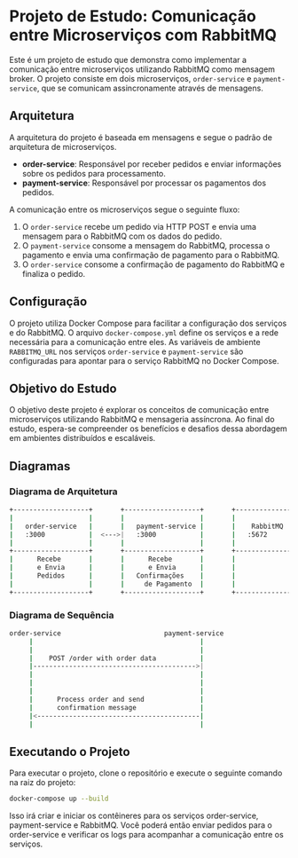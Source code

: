 # Projeto de Estudo: Comunicação entre Microserviços com RabbitMQ

Este é um projeto de estudo que demonstra como implementar a comunicação entre microserviços utilizando RabbitMQ como mensagem broker. O projeto consiste em dois microserviços, `order-service` e `payment-service`, que se comunicam assincronamente através de mensagens.

## Arquitetura

A arquitetura do projeto é baseada em mensagens e segue o padrão de arquitetura de microserviços. 

- **order-service**: Responsável por receber pedidos e enviar informações sobre os pedidos para processamento.
- **payment-service**: Responsável por processar os pagamentos dos pedidos.

A comunicação entre os microserviços segue o seguinte fluxo:

1. O `order-service` recebe um pedido via HTTP POST e envia uma mensagem para o RabbitMQ com os dados do pedido.
2. O `payment-service` consome a mensagem do RabbitMQ, processa o pagamento e envia uma confirmação de pagamento para o RabbitMQ.
3. O `order-service` consome a confirmação de pagamento do RabbitMQ e finaliza o pedido.

## Configuração

O projeto utiliza Docker Compose para facilitar a configuração dos serviços e do RabbitMQ. O arquivo `docker-compose.yml` define os serviços e a rede necessária para a comunicação entre eles. As variáveis de ambiente `RABBITMQ_URL` nos serviços `order-service` e `payment-service` são configuradas para apontar para o serviço RabbitMQ no Docker Compose.

## Objetivo do Estudo

O objetivo deste projeto é explorar os conceitos de comunicação entre microserviços utilizando RabbitMQ e mensageria assíncrona. Ao final do estudo, espera-se compreender os benefícios e desafios dessa abordagem em ambientes distribuídos e escaláveis.

## Diagramas

### Diagrama de Arquitetura
```bash
+-------------------+       +-------------------+       +-------------------+       +-------------------+
|                   |       |                   |       |                   |       |                   |
|   order-service   |       |   payment-service |       |    RabbitMQ       |       |   Clientes        |
|   :3000           |  <--->|   :3000           |       |   :5672           |       |                   |
|                   |       |                   |       |                   |       |                   |
+-------------------+       +-------------------+       +-------------------+       +-------------------+
|      Recebe       |       |      Recebe       |       |                   |       |                   |
|      e Envia      |       |      e Envia      |       |                   |       |                   |
|      Pedidos      |       |   Confirmações    |       |                   |       |                   |
|                   |       |     de Pagamento  |       |                   |       |                   |
+-------------------+       +-------------------+       +-------------------+       +-------------------+

```


### Diagrama de Sequência

```bash
order-service                          payment-service
     |                                          |
     |                                          |
     |    POST /order with order data           |
     |----------------------------------------->|
     |                                          |
     |                                          |
     |                                          |
     |      Process order and send              |
     |      confirmation message                |
     |<-----------------------------------------|
     |                                          |
```

## Executando o Projeto

Para executar o projeto, clone o repositório e execute o seguinte comando na raiz do projeto:

```bash
docker-compose up --build
```

Isso irá criar e iniciar os contêineres para os serviços order-service, payment-service e RabbitMQ. Você poderá então enviar pedidos para o order-service e verificar os logs para acompanhar a comunicação entre os serviços.
